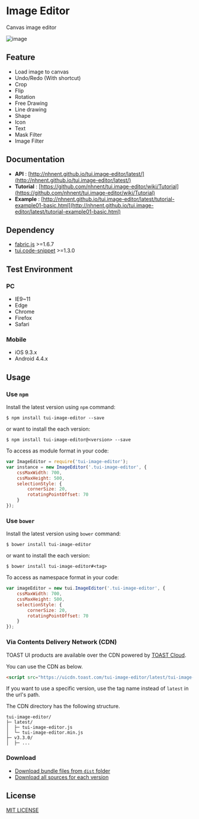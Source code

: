 # Image Editor
Canvas image editor

![image](https://cloud.githubusercontent.com/assets/26706716/26335518/84f041e2-3fa7-11e7-8892-155a95c6d5c3.png)

## Feature
* Load image to canvas
* Undo/Redo (With shortcut)
* Crop
* Flip
* Rotation
* Free Drawing
* Line drawing
* Shape
* Icon
* Text
* Mask Filter
* Image Filter

## Documentation
* **API** : [http://nhnent.github.io/tui.image-editor/latest/](http://nhnent.github.io/tui.image-editor/latest/)
* **Tutorial** : [https://github.com/nhnent/tui.image-editor/wiki/Tutorial](https://github.com/nhnent/tui.image-editor/wiki/Tutorial)
* **Example** : [http://nhnent.github.io/tui.image-editor/latest/tutorial-example01-basic.html](http://nhnent.github.io/tui.image-editor/latest/tutorial-example01-basic.html)

## Dependency
* [fabric.js](https://github.com/kangax/fabric.js/releases/tag/v1.6.7) >=1.6.7
* [tui.code-snippet](https://github.com/nhnent/tui.code-snippet/releases/tag/v1.2.5) >=1.3.0

## Test Environment
### PC
   * IE9~11
   * Edge
   * Chrome
   * Firefox
   * Safari
### Mobile
   * iOS 9.3.x
   * Android 4.4.x

## Usage
### Use `npm`

Install the latest version using `npm` command:

```
$ npm install tui-image-editor --save
```

or want to install the each version:

```
$ npm install tui-image-editor@<version> --save
```

To access as module format in your code:

```javascript
var ImageEditor = require('tui-image-editor');
var instance = new ImageEditor('.tui-image-editor', {
    cssMaxWidth: 700,
    cssMaxHeight: 500,
    selectionStyle: {
        cornerSize: 20,
        rotatingPointOffset: 70
    }
});
```

### Use `bower`
Install the latest version using `bower` command:

```
$ bower install tui-image-editor
```

or want to install the each version:

```
$ bower install tui-image-editor#<tag>
```

To access as namespace format in your code:

```javascript
var imageEditor = new tui.ImageEditor('.tui-image-editor', {
    cssMaxWidth: 700,
    cssMaxHeight: 500,
    selectionStyle: {
        cornerSize: 20,
        rotatingPointOffset: 70
    }
});
```

### Via Contents Delivery Network (CDN)
TOAST UI products are available over the CDN powered by [TOAST Cloud](https://www.toast.com).

You can use the CDN as below.

```html
<script src="https://uicdn.toast.com/tui-image-editor/latest/tui-image-editor.js"></script>
```

If you want to use a specific version, use the tag name instead of `latest` in the url's path.

The CDN directory has the following structure.

```
tui-image-editor/
├─ latest/
│  ├─ tui-image-editor.js
│  └─ tui-image-editor.min.js
├─ v3.3.0/
│  ├─ ...
```

### Download
* [Download bundle files from `dist` folder](https://github.com/nhnent/tui.image-editor/tree/production/dist)
* [Download all sources for each version](https://github.com/nhnent/tui.image-editor/releases)

## License
[MIT LICENSE](https://github.com/nhnent/tui.image-editor/blob/master/LICENSE)
